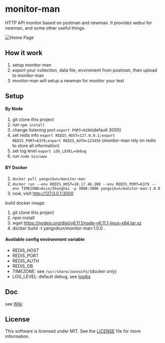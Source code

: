 # monitor-man
HTTP API monitor based on postman and newman. It provides webui for newman, and some other useful things.

![Home Page](https://github.com/yangxikun/monitor-man/raw/master/public/images/home.png)

## How it work
1. setup monitor-man
1. export your collection, data file, enviroment from postman, then upload to monitor-man
1. monitor-man will setup a newman for monitor your test

## Setup

#### By Node

1. git clone this project
1. run `npm install`
1. change listening port `export PORT=9200`(default 3000)
1. set redis info `export REDIS_HOST=127.0.0.1;export REDIS_PORT=6379;export REDIS_AUTH=123456` (monitor-man rely on redis to store all information)
1. set log level `export LOG_LEVEL=debug`
1. run `node bin/www`

#### BY Docker

1. `docker pull yangxikun/monitor-man`
1. `docker run --env REDIS_HOST=10.17.48.200 --env REDIS_PORT=6379 --env TIMEZONE=Asia/Shanghai -p 3000:3000 yangxikun/monitor-man:1.0.0`
1. now, visit http://127.0.0.1:3000

build docker image:

1. git clone this project
1. npm install
1. wget https://nodejs.org/dist/v6.11.1/node-v6.11.1-linux-x64.tar.xz
1. docker build -t yangxikun/monitor-man:1.0.0 .

#### Available config environment variable

* REDIS_HOST
* REDIS_PORT
* REDIS_AUTH
* REDIS_DB
* TIMEZONE: see `/usr/share/zoneinfo/`(docker only)
* LOG_LEVEL: default debug, see [log4js](https://www.npmjs.com/package/log4js)

## Doc
see [Wiki](https://github.com/yangxikun/monitor-man/wiki)

## License
This software is licensed under MIT. See the [LICENSE](LICENSE) file for more information.